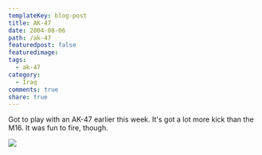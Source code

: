 ```yaml
---
templateKey: blog-post
title: AK-47
date: 2004-08-06
path: /ak-47
featuredpost: false
featuredimage:
tags:
  - ak-47
category:
  - Iraq
comments: true
share: true
---
```


Got to play with an AK-47 earlier this week. It's got a lot more kick than the M16. It was fun to fire, though.

![](/img/r_2004-08-05%20Steve%20fires%20AK-47.JPG)
